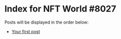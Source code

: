 # Index for NFT World #8027
Posts will be displayed in the order below:

- [Your first post](./001-first.md)


